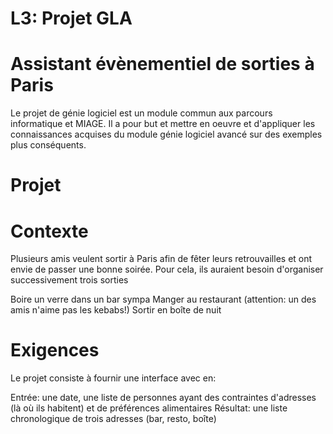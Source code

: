# L3: Projet GLA

# Assistant évènementiel de sorties à Paris

Le projet de génie logiciel est un module commun aux parcours informatique et MIAGE. Il a pour but et mettre en oeuvre et d'appliquer les connaissances acquises du module génie logiciel avancé sur des exemples plus conséquents.

# Projet
# Contexte

Plusieurs amis veulent sortir à Paris afin de fêter leurs retrouvailles et ont envie de passer une bonne soirée. Pour cela, ils auraient besoin d'organiser successivement trois sorties

Boire un verre dans un bar sympa
Manger au restaurant (attention: un des amis n'aime pas les kebabs!)
Sortir en boîte de nuit
# Exigences
Le projet consiste à fournir une interface avec en:

Entrée: une date, une liste de personnes ayant des contraintes d'adresses (là où ils habitent) et de préférences alimentaires
Résultat: une liste chronologique de trois adresses (bar, resto, boîte)
